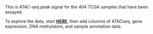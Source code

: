 This is ATAC-seq peak signal for the 404 TCGA samples that have been assayed.

To explore the data, start [_**HERE**_](https://xenabrowser.net/heatmap/?bookmark=a53f088c62a5851354442507af8b3654), then add columns of ATACseq, gene expression, DNA methylation, and sample annotation data.
